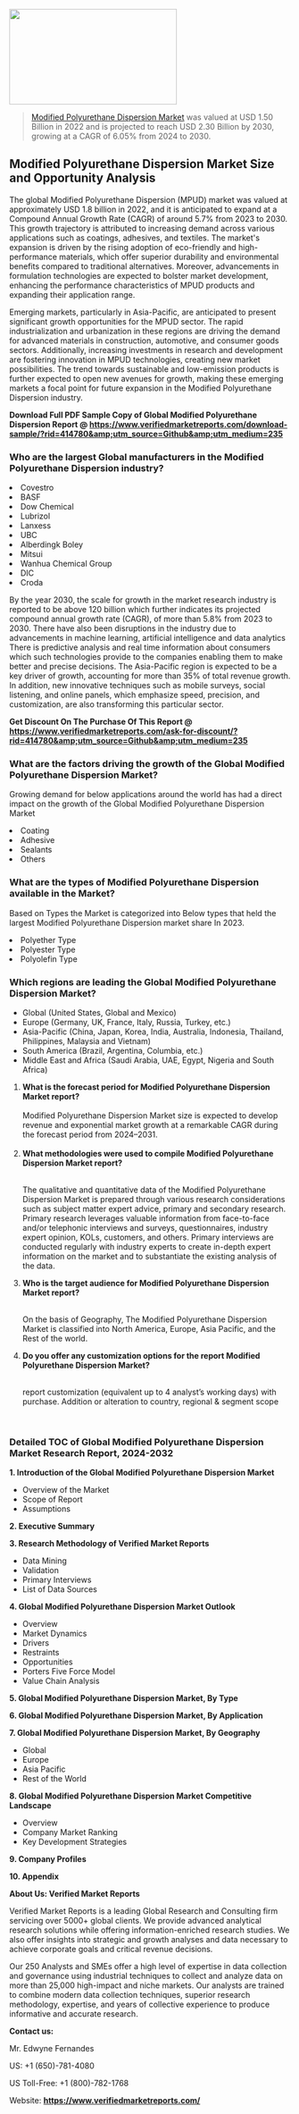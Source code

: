 <img src="https://ffe5etoiles.com/wp-content/uploads/2024/12/MST1-300x171.png" alt="" width="300" height="171" class="alignnone size-medium wp-image-20088" /><blockquote><p><p><a href="https://www.verifiedmarketreports.com/download-sample/?rid=414780&utm_source=Github&utm_medium=235" target="_blank">Modified Polyurethane Dispersion Market</a> was valued at USD 1.50 Billion in 2022 and is projected to reach USD 2.30 Billion by 2030, growing at a CAGR of 6.05% from 2024 to 2030.</p></blockquote><p><h2>Modified Polyurethane Dispersion Market Size and Opportunity Analysis</h2> <p>The global Modified Polyurethane Dispersion (MPUD) market was valued at approximately USD 1.8 billion in 2022, and it is anticipated to expand at a Compound Annual Growth Rate (CAGR) of around 5.7% from 2023 to 2030. This growth trajectory is attributed to increasing demand across various applications such as coatings, adhesives, and textiles. The market's expansion is driven by the rising adoption of eco-friendly and high-performance materials, which offer superior durability and environmental benefits compared to traditional alternatives. Moreover, advancements in formulation technologies are expected to bolster market development, enhancing the performance characteristics of MPUD products and expanding their application range.</p> <p>Emerging markets, particularly in Asia-Pacific, are anticipated to present significant growth opportunities for the MPUD sector. The rapid industrialization and urbanization in these regions are driving the demand for advanced materials in construction, automotive, and consumer goods sectors. Additionally, increasing investments in research and development are fostering innovation in MPUD technologies, creating new market possibilities. The trend towards sustainable and low-emission products is further expected to open new avenues for growth, making these emerging markets a focal point for future expansion in the Modified Polyurethane Dispersion industry.</p> </p><p class=""><strong>Download Full PDF Sample Copy of Global Modified Polyurethane Dispersion Report @ <a href="https://www.verifiedmarketreports.com/download-sample/?rid=414780&amp;utm_source=Github&amp;utm_medium=235" target="_blank">https://www.verifiedmarketreports.com/download-sample/?rid=414780&amp;utm_source=Github&amp;utm_medium=235</a></strong></p><h3 id="" class="">Who are the largest Global manufacturers in the Modified Polyurethane Dispersion industry?</h3><p><li>Covestro</li><li> BASF</li><li> Dow Chemical</li><li> Lubrizol</li><li> Lanxess</li><li> UBC</li><li> Alberdingk Boley</li><li> Mitsui</li><li> Wanhua Chemical Group</li><li> DIC</li><li> Croda</li></p><div class=""><div class="" dir="" data-message-author-role="" data-message-id="" data-message-model-slug=""><div class=""><div class=""><div class=""><div class="" dir="" data-message-author-role="" data-message-id="" data-message-model-slug=""><div class=""><div class=""><p>By the year 2030, the scale for growth in the market research industry is reported to be above 120 billion which further indicates its projected compound annual growth rate (CAGR), of more than 5.8% from 2023 to 2030. There have also been disruptions in the industry due to advancements in machine learning, artificial intelligence and data analytics There is predictive analysis and real time information about consumers which such technologies provide to the companies enabling them to make better and precise decisions. The Asia-Pacific region is expected to be a key driver of growth, accounting for more than 35% of total revenue growth. In addition, new innovative techniques such as mobile surveys, social listening, and online panels, which emphasize speed, precision, and customization, are also transforming this particular sector.</p><p><strong>Get Discount On The Purchase Of This Report @&nbsp; <a href="https://www.verifiedmarketreports.com/ask-for-discount/?rid=414780&amp;utm_source=Github&amp;utm_medium=235" target="_blank">https://www.verifiedmarketreports.com/ask-for-discount/?rid=414780&amp;utm_source=Github&amp;utm_medium=235</a></strong></p></div></div></div></div></div></div></div></div><h3 id="" class="">What are the factors driving the growth of the Global Modified Polyurethane Dispersion Market?</h3><p id="" class="">Growing demand for below applications around the world has had a direct impact on the growth of the Global Modified Polyurethane Dispersion Market</p><p id="" class=""><li>Coating</li><li> Adhesive</li><li> Sealants</li><li> Others</li></p><h3 id="" class="">What are the types of Modified Polyurethane Dispersion available in the Market?</h3><p id="" class="">Based on Types the Market is categorized into Below types that held the largest Modified Polyurethane Dispersion market share In 2023.</p><p id="" class=""><li>Polyether Type</li><li> Polyester Type</li><li> Polyolefin Type</li></p><h3 id="" class="">Which regions are leading the Global Modified Polyurethane Dispersion Market?</h3><ul><li>Global (United States, Global and Mexico)</li><li>Europe (Germany, UK, France, Italy, Russia, Turkey, etc.)</li><li>Asia-Pacific (China, Japan, Korea, India, Australia, Indonesia, Thailand, Philippines, Malaysia and Vietnam)</li><li>South America (Brazil, Argentina, Columbia, etc.)</li><li>Middle East and Africa (Saudi Arabia, UAE, Egypt, Nigeria and South Africa)</li></ul><p><ol><li><strong>What is the forecast period for Modified Polyurethane Dispersion Market report?<br /></strong><br /><span data-sheets-root="1" data-sheets-value="{&quot;1&quot;:2,&quot;2&quot;:&quot;XXXX size is expected to develop revenue and exponential market growth at a remarkable CAGR during the forecast period from 2024&ndash;2030.&quot;}" data-sheets-userformat="{&quot;2&quot;:12674,&quot;4&quot;:{&quot;1&quot;:2,&quot;2&quot;:16776960},&quot;10&quot;:2,&quot;11&quot;:0,&quot;15&quot;:&quot;Arial&quot;,&quot;16&quot;:12}">Modified Polyurethane Dispersion Market size is expected to develop revenue and exponential market growth at a remarkable CAGR during the forecast period from 2024&ndash;2031.</span><br /><br /></li><li><strong>What methodologies were used to compile Modified Polyurethane Dispersion Market report?<br /><br /></strong><p>The qualitative and quantitative data of the&nbsp;Modified Polyurethane Dispersion Market is prepared through various research considerations such as subject matter expert advice, primary and secondary research. Primary research leverages valuable information from face-to-face and/or telephonic interviews and surveys, questionnaires, industry expert opinion, KOLs, customers, and others. Primary interviews are conducted regularly with industry experts to create in-depth expert information on the market and to substantiate the existing analysis of the data.&nbsp;</p></li><li><strong>Who is the target audience for Modified Polyurethane Dispersion Market report?<br /><br /></strong><p>On the basis of Geography, The&nbsp;Modified Polyurethane Dispersion Market is classified into North America, Europe, Asia Pacific, and the Rest of the world.</p></li><li><strong>Do you offer any customization options for the report Modified Polyurethane Dispersion Market?<br /><br /></strong><p>report customization (equivalent up to 4 analyst&rsquo;s working days) with purchase. Addition or alteration to country, regional &amp; segment scope</p><p>&nbsp;</p></li></ol></p><h3 id="" class="">Detailed TOC of Global Modified Polyurethane Dispersion Market Research Report, 2024-2032</h3><p id="" class=""><strong>1. Introduction of the Global Modified Polyurethane Dispersion Market</strong></p><ul><li>Overview of the Market</li><li>Scope of Report</li><li>Assumptions</li></ul><p id="" class=""><strong>2. Executive Summary</strong></p><p id="" class=""><strong>3. Research Methodology of&nbsp;Verified Market Reports</strong></p><ul><li>Data Mining</li><li>Validation</li><li>Primary Interviews</li><li>List of Data Sources</li></ul><p id="" class=""><strong>4. Global Modified Polyurethane Dispersion Market Outlook</strong></p><ul><li>Overview</li><li>Market Dynamics</li><li>Drivers</li><li>Restraints</li><li>Opportunities</li><li>Porters Five Force Model</li><li>Value Chain Analysis</li></ul><p id="" class=""><strong>5. Global Modified Polyurethane Dispersion Market, By&nbsp;Type</strong></p><p id="" class=""><strong>6. Global Modified Polyurethane Dispersion Market, By Application</strong></p><p id="" class=""><strong>7. Global Modified Polyurethane Dispersion Market, By Geography</strong></p><ul><li>Global</li><li>Europe</li><li>Asia Pacific</li><li>Rest of the World</li></ul><p id="" class=""><strong>8. Global Modified Polyurethane Dispersion Market Competitive Landscape</strong></p><ul><li>Overview</li><li>Company Market Ranking</li><li>Key Development Strategies</li></ul><p id="" class=""><strong>9. Company Profiles</strong></p><p id="" class=""><strong>10. Appendix</strong></p><p id="" class=""><strong>About Us: Verified Market Reports</strong></p><p id="" class="">Verified Market Reports is a leading Global Research and Consulting firm servicing over 5000+ global clients. We provide advanced analytical research solutions while offering information-enriched research studies. We also offer insights into strategic and growth analyses and data necessary to achieve corporate goals and critical revenue decisions.</p><p id="" class="">Our 250 Analysts and SMEs offer a high level of expertise in data collection and governance using industrial techniques to collect and analyze data on more than 25,000 high-impact and niche markets. Our analysts are trained to combine modern data collection techniques, superior research methodology, expertise, and years of collective experience to produce informative and accurate research.</p><p id="" class=""><strong>Contact us:</strong></p><p id="" class="">Mr. Edwyne Fernandes</p><p id="" class="">US: +1 (650)-781-4080</p><p id="" class="">US Toll-Free: +1 (800)-782-1768</p><p id="" class="">Website: <a target="" data-test-app-aware-link=""><strong>https://www.verifiedmarketreports.com/</strong></a></p>
